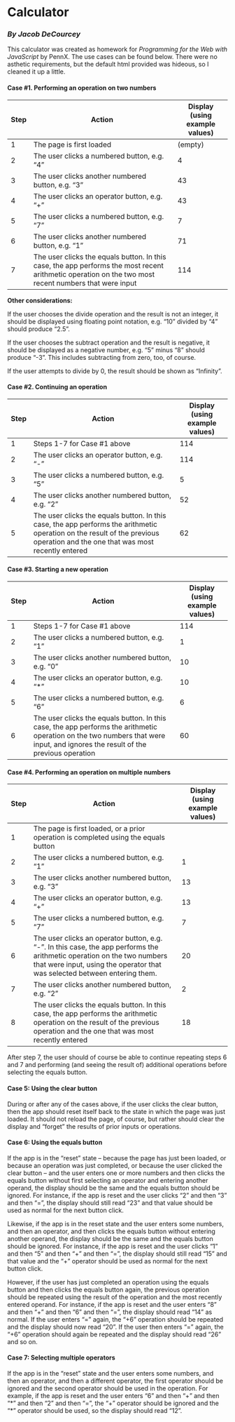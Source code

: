 # Calculator

### *By Jacob DeCourcey*

This calculator was created as homework for *Programming for the Web with JavaScript* by PennX. The use cases can be found below. There were no asthetic requirements, but the default html provided was hideous, so I cleaned it up a little.

#### Case #1. Performing an operation on two numbers

Step | Action | Display (using example values)
--- | --- | ---
1 | The page is first loaded                          | (empty)
2 | The user clicks a numbered button, e.g. “4”       | 4
3 | The user clicks another numbered button, e.g. “3” | 43
4 | The user clicks an operator button, e.g. “+”      | 43
5 | The user clicks a numbered button, e.g. “7”       | 7
6 | The user clicks another numbered button, e.g. “1” | 71
7 | The user clicks the equals button. In this case, the app performs the most recent arithmetic operation on the two most recent numbers that were input | 114

**Other considerations:**

If the user chooses the divide operation and the result is not an integer, it should be displayed using floating point notation, e.g. “10” divided by “4” should produce “2.5”.

If the user chooses the subtract operation and the result is negative, it should be displayed as a negative number, e.g. “5” minus “8” should produce “-3”. This includes subtracting from zero, too, of course.

If the user attempts to divide by 0, the result should be shown as “Infinity”.

#### Case #2. Continuing an operation

Step | Action | Display (using example values)
--- | --- | ---
1 | Steps 1-7 for Case #1 above | 114
2 | The user clicks an operator button, e.g. “-” | 114
3 | The user clicks a numbered button, e.g. “5” | 5
4 | The user clicks another numbered button, e.g. “2” | 52
5 | The user clicks the equals button. In this case, the app performs the arithmetic operation on the result of the previous operation and the one that was most recently entered | 62

#### Case #3. Starting a new operation

Step | Action | Display (using example values)
--- | --- | ---
1 | Steps 1-7 for Case #1 above | 114
2 | The user clicks a numbered button, e.g. “1” | 1
3 | The user clicks another numbered button, e.g. “0” | 10
4 | The user clicks an operator button, e.g. “\*” | 10
5 | The user clicks a numbered button, e.g. “6” | 6
6 | The user clicks the equals button. In this case, the app performs the arithmetic operation on the two numbers that were input, and ignores the result of the previous operation |60

#### Case #4. Performing an operation on multiple numbers

Step | Action | Display (using example values)
--- | --- | ---
1 | The page is first loaded, or a prior operation is completed using the equals button |
2 | The user clicks a numbered button, e.g. “1” | 1
3 | The user clicks another numbered button, e.g. “3” | 13
4 | The user clicks an operator button, e.g. “+” | 13
5 | The user clicks a numbered button, e.g. “7” | 7
6 | The user clicks an operator button, e.g. “-”. In this case, the app performs the arithmetic operation on the two numbers that were input, using the operator that was selected between entering them. | 20
7 | The user clicks another numbered button, e.g. “2” | 2
8 | The user clicks the equals button. In this case, the app performs the arithmetic operation on the result of the previous operation and the one that was most recently entered | 18

After step 7, the user should of course be able to continue repeating steps 6 and 7 and performing (and seeing the result of) additional operations before selecting the equals button.

#### Case 5: Using the clear button

During or after any of the cases above, if the user clicks the clear button, then the app should reset itself back to the state in which the page was just loaded. It should not reload the page, of course, but rather should clear the display and “forget” the results of prior inputs or operations.

#### Case 6: Using the equals button

If the app is in the “reset” state – because the page has just been loaded, or because an operation was just completed, or because the user clicked the clear button – and the user enters one or more numbers and then clicks the equals button without first selecting an operator and entering another operand, the display should be the same and the equals button should be ignored. For instance, if the app is reset and the user clicks “2” and then “3” and then “=”, the display should still read “23” and that value should be used as normal for the next button click.

Likewise, if the app is in the reset state and the user enters some numbers, and then an operator, and then clicks the equals button without entering another operand, the display should be the same and the equals button should be ignored. For instance, if the app is reset and the user clicks “1” and then “5” and then “+” and then “=”, the display should still read “15” and that value and the “+” operator should be used as normal for the next button click.

However, if the user has just completed an operation using the equals button and then clicks the equals button again, the previous operation should be repeated using the result of the operation and the most recently entered operand. For instance, if the app is reset and the user enters “8” and then “+” and then “6” and then “=”, the display should read “14” as normal. If the user enters “=” again, the “+6” operation should be repeated and the display should now read “20”. If the user then enters “=” again, the “+6” operation should again be repeated and the display should read “26” and so on.

#### Case 7: Selecting multiple operators

If the app is in the “reset” state and the user enters some numbers, and then an operator, and then a different operator, the first operator should be ignored and the second operator should be used in the operation. For example, if the app is reset and the user enters “6” and then “+” and then “\*” and then “2” and then “=”, the “+” operator should be ignored and the “\*” operator should be used, so the display should read “12”.
